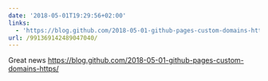 ```yaml
---
date: '2018-05-01T19:29:56+02:00'
links:
  - 'https://blog.github.com/2018-05-01-github-pages-custom-domains-https/'
url: /991369142489047040/
---
```

Great news https://blog.github.com/2018-05-01-github-pages-custom-domains-https/
